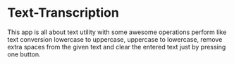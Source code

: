 # Text-Transcription
This app is all about text utility with some awesome operations perform like text conversion lowercase to uppercase, uppercase to lowercase, remove extra spaces from the given text and clear the entered text just by pressing one button.
